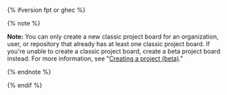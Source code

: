 {% ifversion fpt or ghec %}

{% note %}

**Note:** You can only create a new classic project board for an organization, user, or repository that already has at least one classic project board. If you're unable to create a classic project board, create a beta project board instead. For more information, see "[Creating a project (beta)](/issues/trying-out-the-new-projects-experience/creating-a-project)."

{% endnote %}

{% endif %}
